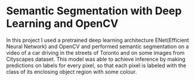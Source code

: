 # Semantic Segmentation with Deep Learning and OpenCV

In this project I used a pretrained deep learning architecture ENet(Efficient Neural Network) and OpenCV and performed semantic segmentation on a video of a car driving in the streets of Toronto and on some images from Cityscapes dataset. This model was able to achieve inference by making predictions on labels for every pixel, so that each pixel is labeled with the class of its enclosing object region with some colour.
